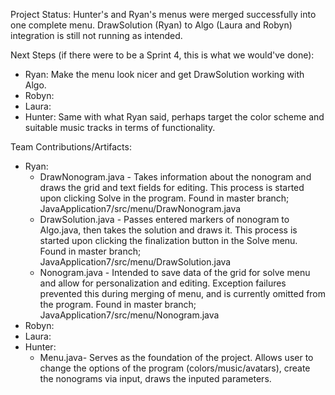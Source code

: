 Project Status:
  Hunter's and Ryan's menus were merged successfully into one complete menu. DrawSolution (Ryan) to Algo (Laura and Robyn) integration is still not running as intended.

Next Steps (if there were to be a Sprint 4, this is what we would've done):
- Ryan: Make the menu look nicer and get DrawSolution working with Algo.
- Robyn:
- Laura:
- Hunter: Same with what Ryan said, perhaps target the color scheme and suitable music tracks in terms of functionality. 

Team Contributions/Artifacts:
- Ryan:
  - DrawNonogram.java - Takes information about the nonogram and draws the grid and text fields for editing. This process is started upon clicking Solve in the program. Found in master branch; JavaApplication7/src/menu/DrawNonogram.java
  - DrawSolution.java - Passes entered markers of nonogram to Algo.java, then takes the solution and draws it. This process is started upon clicking the finalization button in the Solve menu. Found in master branch; JavaApplication7/src/menu/DrawSolution.java
  - Nonogram.java - Intended to save data of the grid for solve menu and allow for personalization and editing. Exception failures prevented this during merging of menu, and is currently omitted from the program.  Found in master branch; JavaApplication7/src/menu/Nonogram.java
- Robyn:
- Laura:
- Hunter:
  - Menu.java- Serves as the foundation of the project. Allows user to change the options of the program (colors/music/avatars), create the nonograms via input, draws the inputed parameters. 
